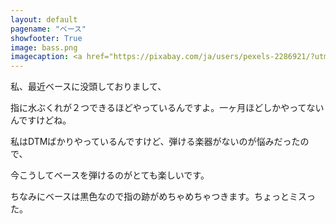 ```yaml
---
layout: default
pagename: "ベース"
showfooter: True
image: bass.png
imagecaption: <a href="https://pixabay.com/ja/users/pexels-2286921/?utm_source=link-attribution&amp;utm_medium=referral&amp;utm_campaign=image&amp;utm_content=1841186">Pexels</a>による<a href="https://pixabay.com/ja/?utm_source=link-attribution&amp;utm_medium=referral&amp;utm_campaign=image&amp;utm_content=1841186">Pixabay</a>からの画像
---
```


私、最近ベースに没頭しておりまして、

指に水ぶくれが２つできるほどやっているんですよ。一ヶ月ほどしかやってないんですけどね。

私はDTMばかりやっているんですけど、弾ける楽器がないのが悩みだったので、

今こうしてベースを弾けるのがとても楽しいです。

ちなみにベースは黒色なので指の跡がめちゃめちゃつきます。ちょっとミスった。
